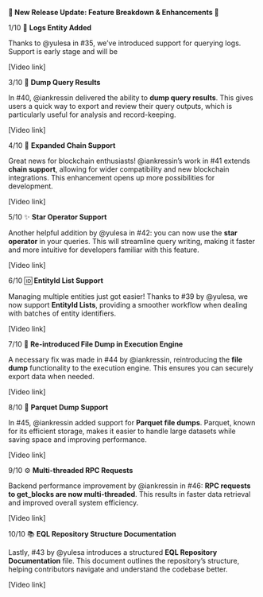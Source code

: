 **🧵 New Release Update: Feature Breakdown & Enhancements 🧵**

  

1/10 🚀 **Logs Entity Added**

Thanks to @yulesa in #35, we’ve introduced support for querying logs. Support is early stage and will be 
  

[Video link]


  

3/10 💾 **Dump Query Results**

In #40, @iankressin delivered the ability to **dump query results**. This gives users a quick way to export and review their query outputs, which is particularly useful for analysis and record-keeping.

  

[Video link]

  

4/10 🔗 **Expanded Chain Support**

Great news for blockchain enthusiasts! @iankressin’s work in #41 extends **chain support**, allowing for wider compatibility and new blockchain integrations. This enhancement opens up more possibilities for development.

  

[Video link]

  

5/10 ✨ **Star Operator Support**

Another helpful addition by @yulesa in #42: you can now use the **star operator** in your queries. This will streamline query writing, making it faster and more intuitive for developers familiar with this feature.

  

[Video link]

  

6/10 🆔 **EntityId List Support**

Managing multiple entities just got easier! Thanks to #39 by @yulesa, we now support **EntityId Lists**, providing a smoother workflow when dealing with batches of entity identifiers.

  

[Video link]

  

7/10 🔄 **Re-introduced File Dump in Execution Engine**

A necessary fix was made in #44 by @iankressin, reintroducing the **file dump** functionality to the execution engine. This ensures you can securely export data when needed.

  

[Video link]

  

8/10 📂 **Parquet Dump Support**

In #45, @iankressin added support for **Parquet file dumps**. Parquet, known for its efficient storage, makes it easier to handle large datasets while saving space and improving performance.

  

[Video link]

  

9/10 ⚙️ **Multi-threaded RPC Requests**

Backend performance improvement by @iankressin in #46: **RPC requests to get_blocks are now multi-threaded**. This results in faster data retrieval and improved overall system efficiency.

  

[Video link]

  

10/10 📚 **EQL Repository Structure Documentation**

Lastly, #43 by @yulesa introduces a structured **EQL Repository Documentation** file. This document outlines the repository’s structure, helping contributors navigate and understand the codebase better.

  

[Video link]